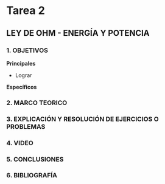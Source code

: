 # Tarea 2
## LEY DE OHM - ENERGÍA Y POTENCIA
### 1. OBJETIVOS

**Principales**

- Lograr 

**Específicos**

### 2. MARCO TEORICO

### 3. EXPLICACIÓN Y RESOLUCIÓN DE EJERCICIOS O PROBLEMAS

### 4. VIDEO

### 5. CONCLUSIONES

### 6. BIBLIOGRAFÍA
